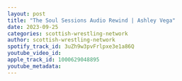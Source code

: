 ```yaml
---
layout: post
title: "The Soul Sessions Audio Rewind | Ashley Vega"
date: 2023-09-25
categories: scottish-wrestling-network
author: scottish-wrestling-network
spotify_track_id: 3uZh9w3pvFrlpxe3e1a86Q
youtube_video_id: 
apple_track_id: 1000629048895
youtube_metadata: 
---
```

